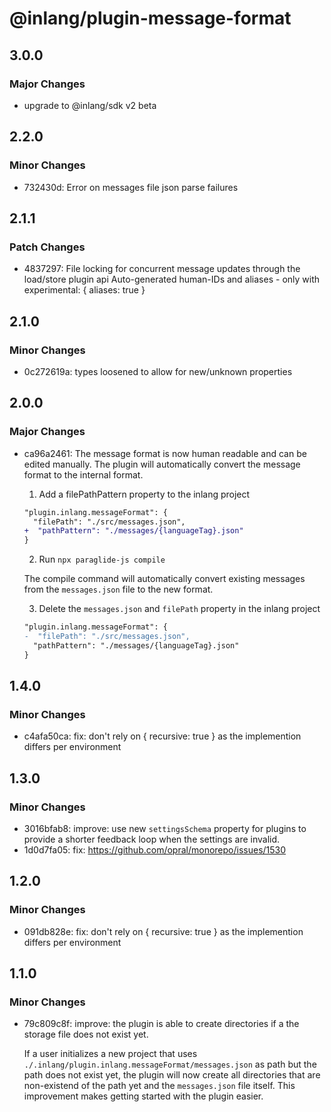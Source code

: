 # @inlang/plugin-message-format

## 3.0.0

### Major Changes

- upgrade to @inlang/sdk v2 beta

## 2.2.0

### Minor Changes

- 732430d: Error on messages file json parse failures

## 2.1.1

### Patch Changes

- 4837297: File locking for concurrent message updates through the load/store plugin api
  Auto-generated human-IDs and aliases - only with experimental: { aliases: true }

## 2.1.0

### Minor Changes

- 0c272619a: types loosened to allow for new/unknown properties

## 2.0.0

### Major Changes

- ca96a2461: The message format is now human readable and can be edited manually. The plugin will automatically convert the message format to the internal format.

  1. Add a filePathPattern property to the inlang project

  ```diff
  "plugin.inlang.messageFormat": {
    "filePath": "./src/messages.json",
  +  "pathPattern": "./messages/{languageTag}.json"
  }
  ```

  2. Run `npx paraglide-js compile`

  The compile command will automatically convert existing messages from the `messages.json` file to the new format.

  3. Delete the `messages.json` and `filePath` property in the inlang project

  ```diff
  "plugin.inlang.messageFormat": {
  -  "filePath": "./src/messages.json",
    "pathPattern": "./messages/{languageTag}.json"
  }
  ```

## 1.4.0

### Minor Changes

- c4afa50ca: fix: don't rely on { recursive: true } as the implemention differs per environment

## 1.3.0

### Minor Changes

- 3016bfab8: improve: use new `settingsSchema` property for plugins to provide a shorter feedback loop when the settings are invalid.
- 1d0d7fa05: fix: https://github.com/opral/monorepo/issues/1530

## 1.2.0

### Minor Changes

- 091db828e: fix: don't rely on { recursive: true } as the implemention differs per environment

## 1.1.0

### Minor Changes

- 79c809c8f: improve: the plugin is able to create directories if a the storage file does not exist yet.

  If a user initializes a new project that uses `./.inlang/plugin.inlang.messageFormat/messages.json` as path but the path does not exist yet, the plugin will now create all directories that are non-existend of the path yet and the `messages.json` file itself. This improvement makes getting started with the plugin easier.

